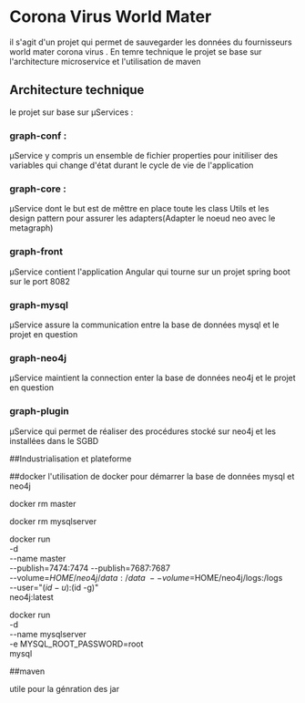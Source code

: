 # Corona Virus World Mater

il s'agit d'un projet qui permet de sauvegarder les données du fournisseurs world mater corona virus .
En temre technique le projet se base sur l'architecture microservice et l'utilisation de maven

## Architecture technique 
le projet sur base sur  µServices :

### graph-conf : 

µService  y compris un ensemble de fichier properties pour initiliser des variables qui change d'état durant le cycle de vie de l'application

### graph-core : 

µService dont le but est de mêttre en place toute les class Utils et les design pattern pour assurer les adapters(Adapter le noeud neo avec le metagraph)

### graph-front

µService contient l'application Angular qui tourne sur un projet spring boot sur le port 8082


### graph-mysql

µService  assure la communication entre la base de données mysql et le projet en question 

### graph-neo4j

µService maintient la connection enter la base de données neo4j et le projet en question

### graph-plugin

µService qui permet de réaliser des procédures stocké sur neo4j et les installées dans le SGBD


##Industrialisation et plateforme

##docker 
l'utilisation de docker pour démarrer la base de données mysql et neo4j

docker rm master

docker rm mysqlserver

docker run \
     -d \
     --name master \
     --publish=7474:7474 --publish=7687:7687 \
     --volume=$HOME/neo4j/data:/data \
     --volume=$HOME/neo4j/logs:/logs \
     --user="$(id -u):$(id -g)" \
     neo4j:latest


docker run \
  -d \
  --name mysqlserver \
  -e MYSQL_ROOT_PASSWORD=root \
  mysql

##maven

utile pour la génration des jar 

